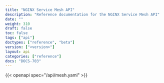 ```yaml
---
title: "NGINX Service Mesh API"
description: "Reference documentation for the NGINX Service Mesh API"
date: ""
weight: 310
draft: false
toc: false
tags: ["api"]
doctypes: ["reference", "beta"]
version: ["<version>"]
layout: api
categories: ["reference"]
docs: "DOCS-703"
---
```


{{< openapi spec="/api/mesh.yaml" >}}
